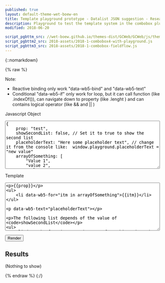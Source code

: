```yaml
---
published: true
layout: default-theme-wet-boew-en
title: Template playground prototype - Datalist JSON suggestion - Research and finding
description: Playground to test the template system in the combobox plugin
modified: 2018-06-20

script_pgbttm_src: //wet-boew.github.io/themes-dist/GCWeb/GCWeb/js/theme.min.js
script_pgbttm2_src: 2018-assets/2018-1-combobox4-with-playground.js
script_pgbttm3_src: 2018-assets/2018-1-combobox-fieldflow.js
---
```


{::nomarkdown}

{% raw %}


<p>Note:</p>
<ul>
	<li>Reactive binding only work "data-wb5-bind" and "data-wb5-text"</li>
	<li>Conditional "data-wb5-if" only work for loop, but it can call function (like .indexOf()), can navigate down to property (like .lenght ) and can contains logical operator (like  &amp;&amp; and || )</li>
</ul>

<label for="jsobj">Javascript Object</label><br />
<textarea id="jsobj" rows="10" style="width:100%">{
	prop: "test",
	showSecondList: false, // Set it to true to show the second list
	placeholderText: "Here some placeholder text", // change it from the console like:  window.playground.placeholderText = "new value"
	arrayOfSomething: [
		"Value 1",
		"value 2",
		"Value 3"
	]
}</textarea><br />

<label for="tmpl">Template</label><br />
<textarea id="tmpl" rows="10" style="width:100%">&lt;p&gt;{{prop}}&lt;/p&gt;
&lt;ul&gt;
	&lt;li data-wb5-for="itm in arrayOfSomething">{{itm}}&lt;/li&gt;
&lt;/ul&gt;

&lt;p data-wb5-text="placeholderText"&gt;&lt;/p&gt;

&lt;p&gt;The following list depends of the value of &lt;code&gt;showSecondList&lt;/code&gt;&lt;/p&gt;
&lt;ul&gt;
	&lt;li data-wb5-for="iterator in arrayOfSomething" data-wb5-if="parent.showSecondList">{{iterator}}&lt;/li&gt;
&lt;/ul&gt;


&lt;input data-wb5-bind="placeholder@placeholderText" style="width:100%" /&gt;
</textarea><br />

<button id="render">Render</button>

<h2>Results</h2>
<div id="results">(Nothing to show)</div>


{% endraw %}
{:/}